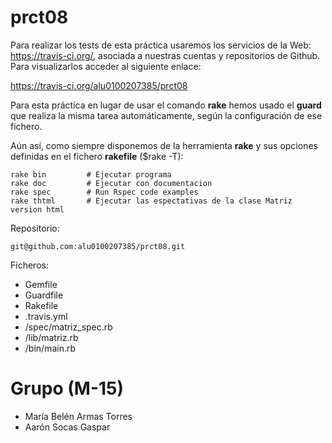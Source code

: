 prct08
=======

Para realizar los tests de esta práctica usaremos los servicios de la Web: https://travis-ci.org/,
asociada a nuestras cuentas y repositorios de Github. Para visualizarlos acceder al siguiente enlace:

https://travis-ci.org/alu0100207385/prct08

Para esta práctica en lugar de usar el comando **rake** hemos usado el **guard** que realiza la misma tarea automáticamente,
según la configuración de ese fichero.

Aún así, como siempre disponemos de la herramienta **rake** y sus opciones definidas en el fichero **rakefile** ($rake -T):
```
rake bin         # Ejecutar programa
rake doc         # Ejecutar con documentacion
rake spec        # Run Rspec code examples
rake thtml       # Ejecutar las espectativas de la clase Matriz version html
```

Repositorio:
```
git@github.com:alu0100207385/prct08.git
```

Ficheros:

 - Gemfile
 - Guardfile
 - Rakefile
 - .travis.yml
 - /spec/matriz_spec.rb
 - /lib/matriz.rb
 - /bin/main.rb


Grupo (M-15)
============

 - María Belén Armas Torres
 - Aarón Socas Gaspar
